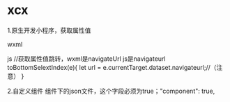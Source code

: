 # xcx
1.原生开发小程序，获取属性值

wxml
<view class="flex_l" wx:for="{{wealthList}}" wx:key="*this" data-navigateUrl="{{item.navigateUrl}}" bindtap="toBottomSelextIndex" ></view>

js
//获取属性值跳转，wxml是navigateUrl js是navigateurl
toBottomSelextIndex(e){
        let url = e.currentTarget.dataset.navigateurl;//（注意）
 }
 
 2.自定义组件
 组件下的json文件，这个字段必须为true；"component": true,
 
